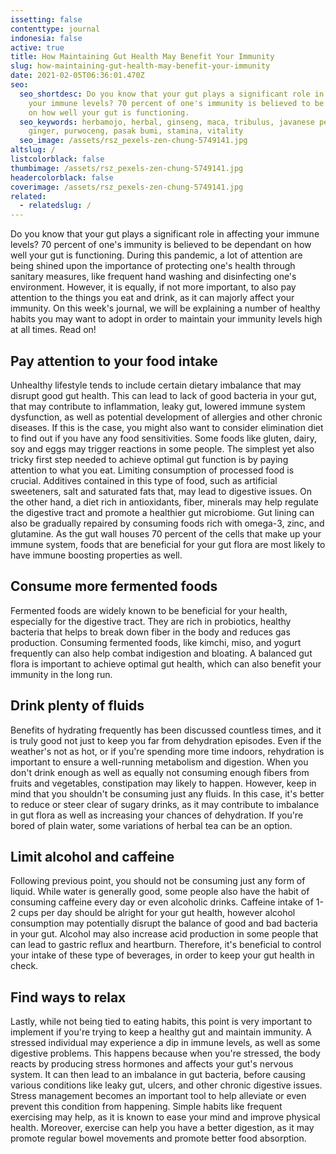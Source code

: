 ```yaml
---
issetting: false
contenttype: journal
indonesia: false
active: true
title: How Maintaining Gut Health May Benefit Your Immunity
slug: how-maintaining-gut-health-may-benefit-your-immunity
date: 2021-02-05T06:36:01.470Z
seo:
  seo_shortdesc: Do you know that your gut plays a significant role in affecting
    your immune levels? 70 percent of one's immunity is believed to be dependant
    on how well your gut is functioning.
  seo_keywords: herbamojo, herbal, ginseng, maca, tribulus, javanese pepper, red
    ginger, purwoceng, pasak bumi, stamina, vitality
  seo_image: /assets/rsz_pexels-zen-chung-5749141.jpg
altslug: /
listcolorblack: false
thumbimage: /assets/rsz_pexels-zen-chung-5749141.jpg
headercolorblack: false
coverimage: /assets/rsz_pexels-zen-chung-5749141.jpg
related:
  - relatedslug: /
---
```

Do you know that your gut plays a significant role in affecting your immune levels? 70 percent of one's immunity is believed to be dependant on how well your gut is functioning. During this pandemic, a lot of attention are being shined upon the importance of protecting one's health through sanitary measures, like frequent hand washing and disinfecting one's environment. However, it is equally, if not more important, to also pay attention to the things you eat and drink, as it can majorly affect your immunity. On this week's journal, we will be explaining a number of healthy habits you may want to adopt in order to maintain your immunity levels high at all times. Read on!

## Pay attention to your food intake


Unhealthy lifestyle tends to include certain dietary imbalance that may disrupt good gut health. This can lead to lack of good bacteria in your gut, that may contribute to inflammation, leaky gut, lowered immune system dysfunction, as well as potential development of allergies and other chronic diseases. If this is the case, you might also want to consider elimination diet to find out if you have any food sensitivities. Some foods like gluten, dairy, soy and eggs may trigger reactions in some people.
The simplest yet also tricky first step needed to achieve optimal gut function is by paying attention to what you eat. Limiting consumption of processed food is crucial. Additives contained in this type of food, such as artificial sweeteners, salt and saturated fats that, may lead to digestive issues.
On the other hand, a diet rich in antioxidants, fiber, minerals may help regulate the digestive tract and promote a healthier gut microbiome. Gut lining can also be gradually repaired by consuming foods rich with omega-3, zinc, and glutamine. As the gut wall houses 70 percent of the cells that make up your immune system, foods that are beneficial for your gut flora are most likely to have immune boosting properties as well. 

## Consume more fermented foods


Fermented foods are widely known to be beneficial for your health, especially for the digestive tract. They are rich in probiotics, healthy bacteria that helps to break down fiber in the body and reduces gas production. Consuming fermented foods, like kimchi, miso, and yogurt frequently can also help combat indigestion and bloating. A balanced gut flora is important to achieve optimal gut health, which can also benefit your immunity in the long run.

## Drink plenty of fluids


Benefits of hydrating frequently has been discussed countless times, and it is truly good not just to keep you far from dehydration episodes. Even if the weather's not as hot, or if you're spending more time indoors, rehydration is important to ensure a well-running metabolism and digestion. When you don't drink enough as well as equally not consuming enough fibers from fruits and vegetables, constipation may likely to happen.
However, keep in mind that you shouldn't be consuming just any fluids. In this case, it's better to reduce or steer clear of sugary drinks, as it may contribute to imbalance in gut flora as well as increasing your chances of dehydration. If you're bored of plain water, some variations of herbal tea can be an option.

## Limit alcohol and caffeine 


Following previous point, you should not be consuming just any form of liquid. While water is generally good, some people also have the habit of consuming caffeine every day or even alcoholic drinks. Caffeine intake of 1-2 cups per day should be alright for your gut health, however alcohol consumption may potentially disrupt the balance of good and bad bacteria in your gut. Alcohol may also increase acid production in some people that can lead to gastric reflux and heartburn. Therefore, it's beneficial to control your intake of these type of beverages, in order to keep your gut health in check.

## Find ways to relax


Lastly, while not being tied to eating habits, this point is very important to implement if you're trying to keep a healthy gut and maintain immunity. A stressed individual may experience a dip in immune levels, as well as some digestive problems. This happens because when you're stressed, the body reacts by producing stress hormones and affects your gut's nervous system. It can then lead to an imbalance in gut bacteria, before causing various conditions like leaky gut, ulcers, and other chronic digestive issues.
Stress management becomes an important tool to help alleviate or even prevent this condition from happening. Simple habits like frequent exercising may help, as it is known to ease your mind and improve physical health. Moreover, exercise can help you have a better digestion, as it may promote regular bowel movements and promote better food absorption.